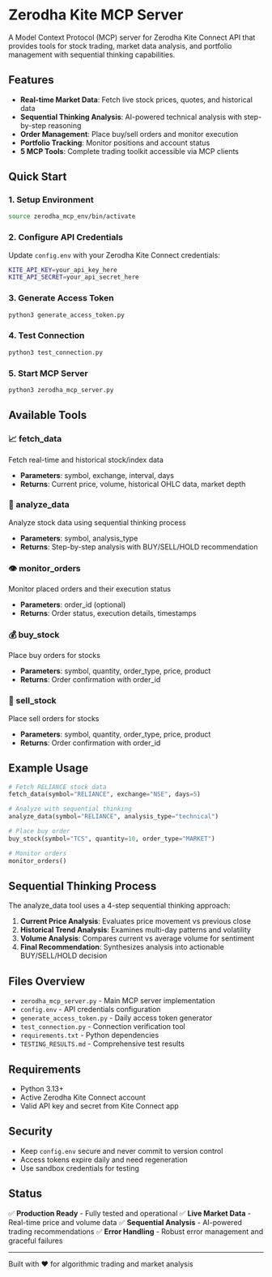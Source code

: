 # Zerodha Kite MCP Server

A Model Context Protocol (MCP) server for Zerodha Kite Connect API that provides tools for stock trading, market data analysis, and portfolio management with sequential thinking capabilities.

## Features

- **Real-time Market Data**: Fetch live stock prices, quotes, and historical data
- **Sequential Thinking Analysis**: AI-powered technical analysis with step-by-step reasoning
- **Order Management**: Place buy/sell orders and monitor execution
- **Portfolio Tracking**: Monitor positions and account status
- **5 MCP Tools**: Complete trading toolkit accessible via MCP clients

## Quick Start

### 1. Setup Environment
```bash
source zerodha_mcp_env/bin/activate
```

### 2. Configure API Credentials
Update `config.env` with your Zerodha Kite Connect credentials:
```bash
KITE_API_KEY=your_api_key_here
KITE_API_SECRET=your_api_secret_here
```

### 3. Generate Access Token
```bash
python3 generate_access_token.py
```

### 4. Test Connection
```bash
python3 test_connection.py
```

### 5. Start MCP Server
```bash
python3 zerodha_mcp_server.py
```

## Available Tools

### 📈 fetch_data
Fetch real-time and historical stock/index data
- **Parameters**: symbol, exchange, interval, days
- **Returns**: Current price, volume, historical OHLC data, market depth

### 🧠 analyze_data  
Analyze stock data using sequential thinking process
- **Parameters**: symbol, analysis_type
- **Returns**: Step-by-step analysis with BUY/SELL/HOLD recommendation

### 👁️ monitor_orders
Monitor placed orders and their execution status
- **Parameters**: order_id (optional)
- **Returns**: Order status, execution details, timestamps

### 💰 buy_stock
Place buy orders for stocks
- **Parameters**: symbol, quantity, order_type, price, product
- **Returns**: Order confirmation with order_id

### 💸 sell_stock
Place sell orders for stocks  
- **Parameters**: symbol, quantity, order_type, price, product
- **Returns**: Order confirmation with order_id

## Example Usage

```python
# Fetch RELIANCE stock data
fetch_data(symbol="RELIANCE", exchange="NSE", days=5)

# Analyze with sequential thinking
analyze_data(symbol="RELIANCE", analysis_type="technical")

# Place buy order
buy_stock(symbol="TCS", quantity=10, order_type="MARKET")

# Monitor orders
monitor_orders()
```

## Sequential Thinking Process

The analyze_data tool uses a 4-step sequential thinking approach:

1. **Current Price Analysis**: Evaluates price movement vs previous close
2. **Historical Trend Analysis**: Examines multi-day patterns and volatility
3. **Volume Analysis**: Compares current vs average volume for sentiment
4. **Final Recommendation**: Synthesizes analysis into actionable BUY/SELL/HOLD decision

## Files Overview

- `zerodha_mcp_server.py` - Main MCP server implementation
- `config.env` - API credentials configuration
- `generate_access_token.py` - Daily access token generator
- `test_connection.py` - Connection verification tool
- `requirements.txt` - Python dependencies
- `TESTING_RESULTS.md` - Comprehensive test results

## Requirements

- Python 3.13+
- Active Zerodha Kite Connect account
- Valid API key and secret from Kite Connect app

## Security

- Keep `config.env` secure and never commit to version control
- Access tokens expire daily and need regeneration
- Use sandbox credentials for testing

## Status

✅ **Production Ready** - Fully tested and operational
✅ **Live Market Data** - Real-time price and volume data
✅ **Sequential Analysis** - AI-powered trading recommendations
✅ **Error Handling** - Robust error management and graceful failures

---

Built with ❤️ for algorithmic trading and market analysis